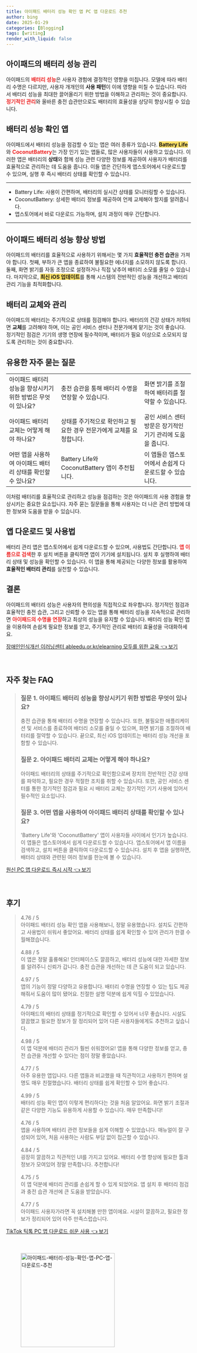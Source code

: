```yaml
---
title: 아이패드 배터리 성능 확인 앱 PC 앱 다운로드 추천
author: bing
date: 2025-01-29
categories: [Blogging]
tags: [writing]
render_with_liquid: false
---
```



<h2 id='아이패드_배터리_성능_관리'>아이패드의 배터리 성능 관리</h2>

<p>아이패드의 <b><span style="color: #ee2323;">배터리 성능</span></b>은 사용자 경험에 결정적인 영향을 미칩니다. 모델에 따라 배터리 수명은 다르지만, 사용자 개개인의 <b>사용 패턴</b>이 이에 영향을 미칠 수 있습니다. 따라서 배터리 성능을 최대한 끌어올리기 위한 방법을 이해하고 관리하는 것이 중요합니다. <b><span style="color: #ee2323;">정기적인 관리</span></b>와 올바른 충전 습관만으로도 배터리의 효율성을 상당히 향상시킬 수 있습니다.</p>

<h2 id='배터리_성능_확인_앱'>배터리 성능 확인 앱</h2>

<p>아이패드에서 배터리 성능을 점검할 수 있는 앱은 여러 종류가 있습니다. <b><span style="background-color: #ffe066;">Battery Life</span></b>와 <b><span style="color: #ee2323;">CoconutBattery</span></b>는 가장 인기 있는 앱들로, 많은 사용자들이 사용하고 있습니다. 이러한 앱은 배터리의 <b>상태</b>와 함께 성능 관련 다양한 정보를 제공하여 사용자가 배터리를 효율적으로 관리하는 데 도움을 줍니다. 이들 앱은 간단하게 앱스토어에서 다운로드할 수 있으며, 실행 후 즉시 배터리 상태를 확인할 수 있습니다.</p>

<hr />

<ul>
    <li>Battery Life: 사용이 간편하며, 배터리의 실시간 상태를 모니터링할 수 있습니다.</li>
    <li>CoconutBattery: 상세한 배터리 정보를 제공하여 언제 교체해야 할지를 알려줍니다.</li>
    <li>앱스토어에서 바로 다운로드 가능하며, 설치 과정이 매우 간단합니다.</li>
</ul>

<hr />

<h2 id='배터리_성능_향상_방법'>아이패드 배터리 성능 향상 방법</h2>

<p>아이패드의 배터리를 효율적으로 사용하기 위해서는 몇 가지 <b>효율적인 충전 습관</b>을 가져야 합니다. 첫째, 부하가 큰 앱을 종료하여 불필요한 에너지를 소모하지 않도록 합니다. 둘째, 화면 밝기를 자동 조정으로 설정하거나 직접 낮추어 배터리 소모를 줄일 수 있습니다. 마지막으로, <b><span style="background-color: #ffe066;">최신 iOS 업데이트</span></b>를 통해 시스템의 전반적인 성능을 개선하고 배터리 관리 기능을 최적화합니다.</p>

<h2 id='배터리_교체와_관리'>배터리 교체와 관리</h2>

<p>아이패드의 배터리는 주기적으로 상태를 점검해야 합니다. 배터리의 건강 상태가 저하되면 <b>교체</b>를 고려해야 하며, 이는 공인 서비스 센터나 전문가에게 맡기는 것이 좋습니다. 정기적인 점검은 기기의 생명 연장에 필수적이며, 배터리가 필요 이상으로 소모되지 않도록 관리하는 것이 중요합니다.</p>

<h2 id='유용한_자주_묻는_질문'>유용한 자주 묻는 질문</h2>

<table>
    <tr>
        <td>아이패드 배터리 성능을 향상시키기 위한 방법은 무엇이 있나요?</td>
        <td>충전 습관을 통해 배터리 수명을 연장할 수 있습니다.</td>
        <td>화면 밝기를 조절하여 배터리를 절약할 수 있습니다.</td>
    </tr>
    <tr>
        <td>아이패드 배터리 교체는 어떻게 해야 하나요?</td>
        <td>상태를 주기적으로 확인하고 필요한 경우 전문가에게 교체를 요청합니다.</td>
        <td>공인 서비스 센터 방문은 장기적인 기기 관리에 도움을 줍니다.</td>
    </tr>
    <tr>
        <td>어떤 앱을 사용하여 아이패드 배터리 상태를 확인할 수 있나요?</td>
        <td>Battery Life와 CoconutBattery 앱이 추천됩니다.</td>
        <td>이 앱들은 앱스토어에서 손쉽게 다운로드할 수 있습니다.</td>
    </tr>
</table>

<p>이처럼 배터리를 효율적으로 관리하고 성능을 점검하는 것은 아이패드의 사용 경험을 향상시키는 중요한 요소입니다. 자주 묻는 질문들을 통해 사용자는 더 나은 관리 방법에 대한 정보와 도움을 받을 수 있습니다.</p>

<h2 id='앱_다운로드_및_사용법'>앱 다운로드 및 사용법</h2>

<p>배터리 관리 앱은 앱스토어에서 쉽게 다운로드할 수 있으며, 사용법도 간단합니다. <b><span style="color: #ee2323;">앱 이름으로 검색</span></b>한 후 설치 버튼을 클릭하면 앱이 기기에 설치됩니다. 설치 후 실행하여 배터리 상태 및 성능을 확인할 수 있습니다. 이 앱을 통해 제공되는 다양한 정보를 활용하여 <b>효율적인 배터리 관리</b>를 실천할 수 있습니다.</p>

<h2 id='결론'>결론</h2>

<p>아이패드의 배터리 성능은 사용자의 편의성을 직접적으로 좌우합니다. 정기적인 점검과 효율적인 충전 습관, 그리고 신뢰할 수 있는 앱을 통해 배터리 성능을 지속적으로 관리하면 <b><span style="color: #ee2323;">아이패드의 수명을 연장</span></b>하고 최상의 성능을 유지할 수 있습니다. 배터리 성능 확인 앱을 이용하여 손쉽게 필요한 정보를 얻고, 주기적인 관리로 배터리 효율성을 극대화하세요.</p>


<p><a class="click-button" title="장애인인식개선 이러닝센터 ableedu.or.kr/elearning 모두를 위한 교육" href="https://greenforu.github.io/posts/%EC%9E%A5%EC%95%A0%EC%9D%B8%EC%9D%B8%EC%8B%9D%EA%B0%9C%EC%84%A0-%EC%9D%B4%EB%9F%AC%EB%8B%9D%EC%84%BC%ED%84%B0-ableedu.or.krelearning-%EB%AA%A8%EB%91%90%EB%A5%BC-%EC%9C%84%ED%95%9C-%EA%B5%90%EC%9C%A1/" rel="dofollow">장애인인식개선 이러닝센터 ableedu.or.kr/elearning 모두를 위한 교육 👈 보기</a></p><br>
<h2 id='자주_찾는_FAQ'>자주 찾는 FAQ</h2>
<div itemscope="" itemtype="https://schema.org/FAQPage"> 
<blockquote> 
<div itemscope="" itemprop="mainEntity" itemtype="https://schema.org/Question"> 
<h3 itemprop="name">질문 1. 아이패드 배터리 성능을 향상시키기 위한 방법은 무엇이 있나요?</h3> 
<div itemscope="" itemprop="acceptedAnswer" itemtype="https://schema.org/Answer"> 
<span itemprop="text"> 
<p>충전 습관을 통해 배터리 수명을 연장할 수 있습니다. 또한, 불필요한 애플리케이션 및 서비스를 종료하여 배터리 소모를 줄일 수 있으며, 화면 밝기를 조절하여 배터리를 절약할 수 있습니다. 끝으로, 최신 iOS 업데이트는 배터리 성능 개선을 포함할 수 있습니다.</p> 
</span> 
</div> 
</div> 

<div itemscope="" itemprop="mainEntity" itemtype="https://schema.org/Question"> 
<h3 itemprop="name">질문 2. 아이패드 배터리 교체는 어떻게 해야 하나요?</h3> 
<div itemscope="" itemprop="acceptedAnswer" itemtype="https://schema.org/Answer"> 
<span itemprop="text"> 
<p>아이패드 배터리의 상태를 주기적으로 확인함으로써 장치의 전반적인 건강 상태를 파악하고, 필요한 경우 적절한 조치를 취할 수 있습니다. 또한, 공인 서비스 센터를 통한 정기적인 점검과 필요 시 배터리 교체는 장기적인 기기 사용에 있어서 필수적인 요소입니다.</p> 
</span> 
</div> 
</div> 

<div itemscope="" itemprop="mainEntity" itemtype="https://schema.org/Question"> 
<h3 itemprop="name">질문 3. 어떤 앱을 사용하여 아이패드 배터리 상태를 확인할 수 있나요?</h3> 
<div itemscope="" itemprop="acceptedAnswer" itemtype="https://schema.org/Answer"> 
<span itemprop="text"> 
<p>'Battery Life'와 'CoconutBattery' 앱이 사용자들 사이에서 인기가 높습니다. 이 앱들은 앱스토어에서 쉽게 다운로드할 수 있습니다. 앱스토어에서 앱 이름을 검색하고, 설치 버튼을 클릭하여 다운로드할 수 있습니다. 설치 후 앱을 실행하면, 배터리 상태와 관련된 여러 정보를 한눈에 볼 수 있습니다.</p> 
</span> 
</div> 
</div> 

</blockquote> 
</div>
<p><a class="click-button" title="원신 PC 앱 다운로드 즉시 시작" href="https://greenforu.github.io/posts/%EC%9B%90%EC%8B%A0-PC-%EC%95%B1-%EB%8B%A4%EC%9A%B4%EB%A1%9C%EB%93%9C-%EC%A6%89%EC%8B%9C-%EC%8B%9C%EC%9E%91/" rel="dofollow">원신 PC 앱 다운로드 즉시 시작 👈 보기</a></p><br>
<h2 id='후기'>후기</h2>
<div itemscope itemtype="https://schema.org/Product">
  <blockquote>
  <div itemprop="review" itemscope itemtype="https://schema.org/Review">
      <div itemprop="reviewRating" itemscope itemtype="https://schema.org/Rating"> <span itemprop="ratingValue">4.76</span> / <span itemprop="bestRating">5</span> </div>
      <span itemprop="reviewBody">아이패드 배터리 성능 확인 앱을 사용해보니, 정말 유용했습니다. 설치도 간편하고 사용법이 쉬워서 좋았어요. 배터리 상태를 쉽게 확인할 수 있어 관리가 한결 수월해졌습니다.</span>
  </div>
  <br>
  <div itemprop="review" itemscope itemtype="https://schema.org/Review">
      <div itemprop="reviewRating" itemscope itemtype="https://schema.org/Rating"> <span itemprop="ratingValue">4.88</span> / <span itemprop="bestRating">5</span> </div>
      <span itemprop="reviewBody">이 앱은 정말 훌륭해요! 인터페이스도 깔끔하고, 배터리 성능에 대한 자세한 정보를 알려주니 신뢰가 갑니다. 충전 습관을 개선하는 데 큰 도움이 되고 있습니다.</span>
  </div>
  <br>
  <div itemprop="review" itemscope itemtype="https://schema.org/Review">
      <div itemprop="reviewRating" itemscope itemtype="https://schema.org/Rating"> <span itemprop="ratingValue">4.97</span> / <span itemprop="bestRating">5</span> </div>
      <span itemprop="reviewBody">앱의 기능이 정말 다양하고 유용합니다. 배터리 수명을 연장할 수 있는 팁도 제공해줘서 도움이 많이 됐어요. 친절한 설명 덕분에 쉽게 익힐 수 있었습니다.</span>
  </div>
  <br>
  <div itemprop="review" itemscope itemtype="https://schema.org/Review">
      <div itemprop="reviewRating" itemscope itemtype="https://schema.org/Rating"> <span itemprop="ratingValue">4.79</span> / <span itemprop="bestRating">5</span> </div>
      <span itemprop="reviewBody">아이패드의 배터리 상태를 정기적으로 확인할 수 있어서 너무 좋습니다. 시설도 깔끔했고 필요한 정보가 잘 정리되어 있어 다른 사용자들에게도 추천하고 싶습니다.</span>
  </div>
  <br>
  <div itemprop="review" itemscope itemtype="https://schema.org/Review">
      <div itemprop="reviewRating" itemscope itemtype="https://schema.org/Rating"> <span itemprop="ratingValue">4.98</span> / <span itemprop="bestRating">5</span> </div>
      <span itemprop="reviewBody">이 앱 덕분에 배터리 관리가 훨씬 쉬워졌어요! 앱을 통해 다양한 정보를 얻고, 충전 습관을 개선할 수 있다는 점이 정말 좋았습니다.</span>
  </div>
  <br>
  <div itemprop="review" itemscope itemtype="https://schema.org/Review">
      <div itemprop="reviewRating" itemscope itemtype="https://schema.org/Rating"> <span itemprop="ratingValue">4.77</span> / <span itemprop="bestRating">5</span> </div>
      <span itemprop="reviewBody">아주 유용한 앱입니다. 다른 앱들과 비교했을 때 직관적이고 사용하기 편하며 설명도 매우 친절했습니다. 배터리 상태를 쉽게 확인할 수 있어 좋습니다.</span>
  </div>
  <br>
  <div itemprop="review" itemscope itemtype="https://schema.org/Review">
      <div itemprop="reviewRating" itemscope itemtype="https://schema.org/Rating"> <span itemprop="ratingValue">4.99</span> / <span itemprop="bestRating">5</span> </div>
      <span itemprop="reviewBody">배터리 성능 확인 앱이 이렇게 편리하다는 것을 처음 알았어요. 화면 밝기 조절과 같은 다양한 기능도 유용하게 사용할 수 있습니다. 매우 만족합니다!</span>
  </div>
  <br>
  <div itemprop="review" itemscope itemtype="https://schema.org/Review">
      <div itemprop="reviewRating" itemscope itemtype="https://schema.org/Rating"> <span itemprop="ratingValue">4.76</span> / <span itemprop="bestRating">5</span> </div>
      <span itemprop="reviewBody">앱을 사용하며 배터리 관련 정보들을 쉽게 이해할 수 있었습니다. 매뉴얼이 잘 구성되어 있어, 처음 사용하는 사람도 부담 없이 접근할 수 있습니다.</span>
  </div>
  <br>
  <div itemprop="review" itemscope itemtype="https://schema.org/Review">
      <div itemprop="reviewRating" itemscope itemtype="https://schema.org/Rating"> <span itemprop="ratingValue">4.84</span> / <span itemprop="bestRating">5</span> </div>
      <span itemprop="reviewBody">굉장히 깔끔하고 직관적인 UI를 가지고 있어요. 배터리 수명 향상에 필요한 툴과 정보가 모여있어 정말 만족합니다. 추천합니다!</span>
  </div>
  <br>
  <div itemprop="review" itemscope itemtype="https://schema.org/Review">
      <div itemprop="reviewRating" itemscope itemtype="https://schema.org/Rating"> <span itemprop="ratingValue">4.75</span> / <span itemprop="bestRating">5</span> </div>
      <span itemprop="reviewBody">이 앱 덕분에 배터리 관리를 손쉽게 할 수 있게 되었어요. 앱 설치 후 배터리 점검과 충전 습관 개선에 큰 도움을 받았습니다.</span>
  </div>
  <br>
  <div itemprop="review" itemscope itemtype="https://schema.org/Review">
      <div itemprop="reviewRating" itemscope itemtype="https://schema.org/Rating"> <span itemprop="ratingValue">4.77</span> / <span itemprop="bestRating">5</span> </div>
      <span itemprop="reviewBody">아이패드 사용자가라면 꼭 설치해볼 만한 앱이에요. 시설이 깔끔하고, 필요한 정보가 정리되어 있어 아주 만족스럽습니다.</span>
  </div>
  </blockquote>
</div>
<p><a class="click-button" title="TikTok 틱톡 PC 앱 다운로드 쉬운 사용" href="https://greenforu.github.io/posts/TikTok-%ED%8B%B1%ED%86%A1-PC-%EC%95%B1-%EB%8B%A4%EC%9A%B4%EB%A1%9C%EB%93%9C-%EC%89%AC%EC%9A%B4-%EC%82%AC%EC%9A%A9/" rel="dofollow">TikTok 틱톡 PC 앱 다운로드 쉬운 사용 👈 보기</a></p><br>
<figure class="image"><img src="https://greenforu.github.io/assets/img/thumbnail/아이패드-배터리-성능-확인-앱-PC-앱-다운로드-추천.webp" alt="아이패드-배터리-성능-확인-앱-PC-앱-다운로드-추천" width="256" height="256"></figure>